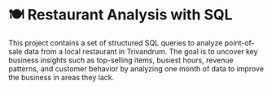 
# 🍽️ Restaurant Analysis with SQL

This project contains a set of structured SQL queries to analyze point-of-sale data from  a local restaurant in Trivandrum. The goal is to uncover key business insights such as top-selling items, busiest hours, revenue patterns, and customer behavior by analyzing one month of data to improve the business in areas they lack.



